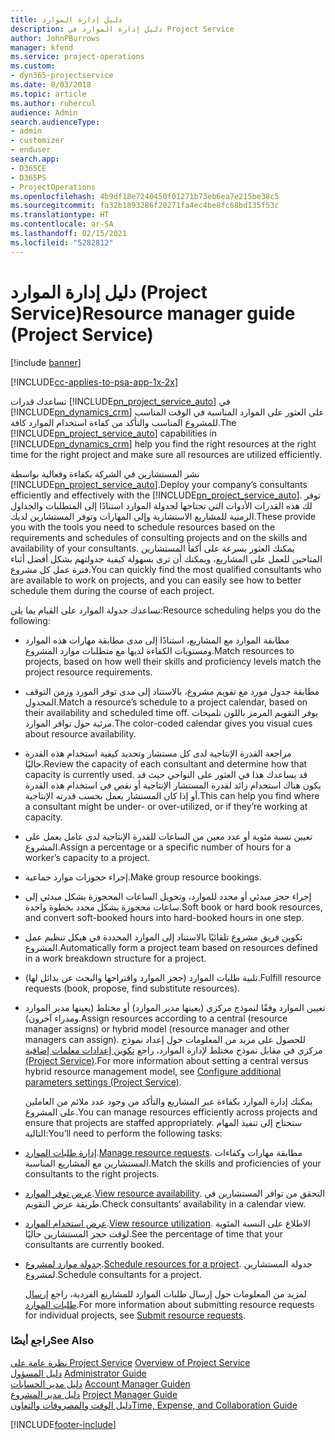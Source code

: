 ```yaml
---
title: دليل إدارة الموارد
description: دليل إدارة الموارد في Project Service
author: JohnPBurrows
manager: kfend
ms.service: project-operations
ms.custom:
- dyn365-projectservice
ms.date: 8/03/2018
ms.topic: article
ms.author: ruhercul
audience: Admin
search.audienceType:
- admin
- customizer
- enduser
search.app:
- D365CE
- D365PS
- ProjectOperations
ms.openlocfilehash: 4b9df18e7240450f01271b73eb6ea7e215be38c5
ms.sourcegitcommit: fa32b1893286f20271fa4ec4be8fc68bd135f53c
ms.translationtype: HT
ms.contentlocale: ar-SA
ms.lasthandoff: 02/15/2021
ms.locfileid: "5282812"
---
```

# <a name="resource-manager-guide-project-service"></a><span data-ttu-id="e4199-103">دليل إدارة الموارد (Project Service)</span><span class="sxs-lookup"><span data-stu-id="e4199-103">Resource manager guide (Project Service)</span></span>

[!include [banner](../includes/psa-now-project-operations.md)]

[!INCLUDE[cc-applies-to-psa-app-1x-2x](../includes/cc-applies-to-psa-app-1x-2x.md)]

<span data-ttu-id="e4199-104">تساعدك قدرات [!INCLUDE[pn_project_service_auto](../includes/pn-project-service-auto.md)] في [!INCLUDE[pn_dynamics_crm](../includes/pn-dynamics-crm.md)] على العثور على الموارد المناسبة في الوقت المناسب للمشروع المناسب والتأكد من كفاءة استخدام الموارد كافة.</span><span class="sxs-lookup"><span data-stu-id="e4199-104">The [!INCLUDE[pn_project_service_auto](../includes/pn-project-service-auto.md)] capabilities in [!INCLUDE[pn_dynamics_crm](../includes/pn-dynamics-crm.md)] help you find the right resources at the right time for the right project and make sure all resources are utilized efficiently.</span></span>  
  
 <span data-ttu-id="e4199-105">نشر المستشارين في الشركة بكفاءة وفعالية بواسطة [!INCLUDE[pn_project_service_auto](../includes/pn-project-service-auto.md)].</span><span class="sxs-lookup"><span data-stu-id="e4199-105">Deploy your company’s consultants efficiently and effectively with the [!INCLUDE[pn_project_service_auto](../includes/pn-project-service-auto.md)].</span></span> <span data-ttu-id="e4199-106">توفر لك هذه القدرات الأدوات التي تحتاجها لجدولة الموارد استنادًا إلى المتطلبات والجداول الزمنية للمشاريع الاستشارية وإلى المهارات وتوفر المستشارين لديك.</span><span class="sxs-lookup"><span data-stu-id="e4199-106">These provide you with the tools you need to schedule resources based on the requirements and schedules of consulting projects and on the skills and availability of your consultants.</span></span> <span data-ttu-id="e4199-107">يمكنك العثور بسرعة على أكفأ المستشارين المتاحين للعمل على المشاريع، ويمكنك أن ترى بسهولة كيفية جدولتهم بشكل أفضل أثناء فترة عمل كل مشروع.</span><span class="sxs-lookup"><span data-stu-id="e4199-107">You can quickly find the most qualified consultants who are available to work on projects, and you can easily see how to better schedule them during the course of each project.</span></span>  
  
 <span data-ttu-id="e4199-108">تساعدك جدولة الموارد على القيام بما يلي:</span><span class="sxs-lookup"><span data-stu-id="e4199-108">Resource scheduling helps you do the following:</span></span>  
  
- <span data-ttu-id="e4199-109">مطابقة الموارد مع المشاريع، استنادًا إلى مدى مطابقة مهارات هذه الموارد ومستويات الكفاءة لديها مع متطلبات موارد المشروع.</span><span class="sxs-lookup"><span data-stu-id="e4199-109">Match resources to projects, based on how well their skills and proficiency levels match the project resource requirements.</span></span>  
  
- <span data-ttu-id="e4199-110">مطابقة جدول مورد مع تقويم مشروع، بالاستناد إلى مدى توفر المورد وزمن التوقف المجدول.</span><span class="sxs-lookup"><span data-stu-id="e4199-110">Match a resource’s schedule to a project calendar, based on their availability and scheduled time off.</span></span> <span data-ttu-id="e4199-111">يوفر التقويم المرمز باللون تلميحات مرئية حول توافر الموارد.</span><span class="sxs-lookup"><span data-stu-id="e4199-111">The color-coded calendar gives you visual cues about resource availability.</span></span>  
  
- <span data-ttu-id="e4199-112">مراجعة القدرة الإنتاجية لدى كل مستشار وتحديد كيفية استخدام هذه القدرة حاليًا.</span><span class="sxs-lookup"><span data-stu-id="e4199-112">Review the capacity of each consultant and determine how that capacity is currently used.</span></span> <span data-ttu-id="e4199-113">قد يساعدك هذا في العثور على النواحي حيث قد يكون هناك استخدام زائد لقدرة المستشار الإنتاجية أو نقص في استخدام هذه القدرة أو إذا كان المستشار يعمل بحسب قدرته الإنتاجية.</span><span class="sxs-lookup"><span data-stu-id="e4199-113">This can help you find where a consultant might be under- or over-utilized, or if they’re working at capacity.</span></span>  
  
- <span data-ttu-id="e4199-114">تعيين نسبة مئوية أو عدد معين من الساعات للقدرة الإنتاجية لدى عامل يعمل على المشروع.</span><span class="sxs-lookup"><span data-stu-id="e4199-114">Assign a percentage or a specific number of hours for a worker’s capacity to a project.</span></span>  
  
- <span data-ttu-id="e4199-115">إجراء حجوزات موارد جماعية.</span><span class="sxs-lookup"><span data-stu-id="e4199-115">Make group resource bookings.</span></span>  
  
- <span data-ttu-id="e4199-116">إجراء حجز مبدئي أو محدد للموارد، وتحويل الساعات المحجوزة بشكل مبدئي إلى ساعات محجوزة بشكل محدد بخطوة واحدة.</span><span class="sxs-lookup"><span data-stu-id="e4199-116">Soft book or hard book resources, and convert soft-booked hours into hard-booked hours in one step.</span></span>  
  
- <span data-ttu-id="e4199-117">تكوين فريق مشروع تلقائيًا بالاستناد إلى الموارد المحددة في هيكل تنظيم عمل المشروع.</span><span class="sxs-lookup"><span data-stu-id="e4199-117">Automatically form a project team based on resources defined in a work breakdown structure for a project.</span></span>  
  
- <span data-ttu-id="e4199-118">تلبية طلبات الموارد (حجز الموارد واقتراحها والبحث عن بدائل لها).</span><span class="sxs-lookup"><span data-stu-id="e4199-118">Fulfill resource requests (book, propose, find substitute resources).</span></span>  
  
- <span data-ttu-id="e4199-119">تعيين الموارد وفقًا لنموذج مركزي (يعينها مدير الموارد) أو مختلط (يعينها مدير الموارد ومدراء آخرون).</span><span class="sxs-lookup"><span data-stu-id="e4199-119">Assign resources according to a central (resource manager assigns) or hybrid model (resource manager and other managers can assign).</span></span> <span data-ttu-id="e4199-120">للحصول على مزيد من المعلومات حول إعداد نموذج مركزي في مقابل نموذج مختلط لإدارة الموارد، راجع [تكوين إعدادات معلمات إضافية‬ (Project Service)](../psa/configure-additional-parameters-settings.md).</span><span class="sxs-lookup"><span data-stu-id="e4199-120">For more information about setting a central versus hybrid resource management model, see [Configure additional parameters settings (Project Service)](../psa/configure-additional-parameters-settings.md).</span></span>  
  
  <span data-ttu-id="e4199-121">يمكنك إدارة الموارد بكفاءة عبر المشاريع والتأكد من وجود عدد ملائم من العاملين على المشروع.</span><span class="sxs-lookup"><span data-stu-id="e4199-121">You can manage resources efficiently across projects and ensure that projects are staffed appropriately.</span></span> <span data-ttu-id="e4199-122">ستحتاج إلى تنفيذ المهام التالية:</span><span class="sxs-lookup"><span data-stu-id="e4199-122">You’ll need to perform the following tasks:</span></span>  
  
- <span data-ttu-id="e4199-123">[إدارة طلبات الموارد](../psa/manage-resource-requests.md).</span><span class="sxs-lookup"><span data-stu-id="e4199-123">[Manage resource requests](../psa/manage-resource-requests.md).</span></span> <span data-ttu-id="e4199-124">مطابقة مهارات وكفاءات المستشارين مع المشاريع المناسبة.</span><span class="sxs-lookup"><span data-stu-id="e4199-124">Match the skills and proficiencies of your consultants to the right projects.</span></span>  
  
- <span data-ttu-id="e4199-125">[عرض توفر الموارد](../psa/view-resource-availability.md).</span><span class="sxs-lookup"><span data-stu-id="e4199-125">[View resource availability](../psa/view-resource-availability.md).</span></span> <span data-ttu-id="e4199-126">التحقق من توافر المستشارين في طريقة عرض التقويم.</span><span class="sxs-lookup"><span data-stu-id="e4199-126">Check consultants’ availability in a calendar view.</span></span>  
  
- <span data-ttu-id="e4199-127">[عرض استخدام الموارد](../psa/view-resource-utilization.md).</span><span class="sxs-lookup"><span data-stu-id="e4199-127">[View resource utilization](../psa/view-resource-utilization.md).</span></span> <span data-ttu-id="e4199-128">الاطلاع على النسبة المئوية لوقت حجز المستشارين حاليًا.</span><span class="sxs-lookup"><span data-stu-id="e4199-128">See the percentage of time that your consultants are currently booked.</span></span>  
  
- <span data-ttu-id="e4199-129">[جدولة موارد لمشروع](../psa/schedule-resources-project.md).</span><span class="sxs-lookup"><span data-stu-id="e4199-129">[Schedule resources for a project](../psa/schedule-resources-project.md).</span></span> <span data-ttu-id="e4199-130">جدولة المستشارين لمشروع.</span><span class="sxs-lookup"><span data-stu-id="e4199-130">Schedule consultants for a project.</span></span>  
  
  <span data-ttu-id="e4199-131">لمزيد من المعلومات حول إرسال طلبات الموارد للمشاريع الفردية، راجع [إرسال طلبات الموارد](../psa/submit-resource-requests.md).</span><span class="sxs-lookup"><span data-stu-id="e4199-131">For more information about submitting resource requests for individual projects, see [Submit resource requests](../psa/submit-resource-requests.md).</span></span>  
  
### <a name="see-also"></a><span data-ttu-id="e4199-132">راجع أيضًا</span><span class="sxs-lookup"><span data-stu-id="e4199-132">See Also</span></span>  
 <span data-ttu-id="e4199-133">[نظرة عامة على Project Service](../psa/overview.md) </span><span class="sxs-lookup"><span data-stu-id="e4199-133">[Overview of Project Service](../psa/overview.md) </span></span>  
 <span data-ttu-id="e4199-134">[دليل المسؤول](../psa/admin-guide.md) </span><span class="sxs-lookup"><span data-stu-id="e4199-134">[Administrator Guide](../psa/admin-guide.md) </span></span>  
 <span data-ttu-id="e4199-135">[دليل مدير الحسابات](../psa/account-manager-guide.md) </span><span class="sxs-lookup"><span data-stu-id="e4199-135">[Account Manager Guiden](../psa/account-manager-guide.md) </span></span>  
 <span data-ttu-id="e4199-136">[دليل مدير المشروع](../psa/project-manager-guide.md) </span><span class="sxs-lookup"><span data-stu-id="e4199-136">[Project Manager Guide](../psa/project-manager-guide.md) </span></span>  
 [<span data-ttu-id="e4199-137">دليل الوقت والمصروفات والتعاون</span><span class="sxs-lookup"><span data-stu-id="e4199-137">Time, Expense, and Collaboration Guide</span></span>](../psa/time-expense-collaboration-guide.md)


[!INCLUDE[footer-include](../includes/footer-banner.md)]